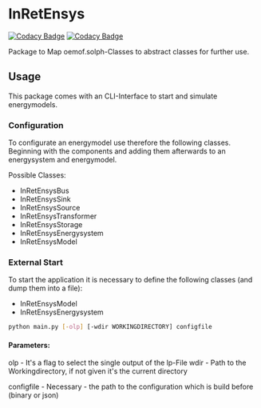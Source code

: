 # InRetEnsys
[![Codacy Badge](https://app.codacy.com/project/badge/Grade/c8a4262a7fe54ec2b1499943226b1708)](https://app.codacy.com/gh/in-RET/inretensys-backend/dashboard?utm_source=gh&utm_medium=referral&utm_content=&utm_campaign=Badge_grade)
[![Codacy Badge](https://app.codacy.com/project/badge/Coverage/c8a4262a7fe54ec2b1499943226b1708)](https://app.codacy.com/gh/in-RET/inretensys-backend/dashboard?utm_source=gh&utm_medium=referral&utm_content=&utm_campaign=Badge_coverage)

Package to Map oemof.solph-Classes to abstract classes for further use.

## Usage
This package comes with an CLI-Interface to start and simulate energymodels. 

### Configuration
To configurate an energymodel use therefore the following classes. Beginning with the components and adding them afterwards to an energysystem and energymodel.

Possible Classes:
- InRetEnsysBus
- InRetEnsysSink
- InRetEnsysSource
- InRetEnsysTransformer
- InRetEnsysStorage
- InRetEnsysEnergysystem
- InRetEnsysModel

### External Start
To start the application it is necessary to define the following classes (and dump them into a file):
- InRetEnsysModel
- InRetEnsysEnergysystem

```bash
python main.py [-olp] [-wdir WORKINGDIRECTORY] configfile
```
#### Parameters:

olp - It's a flag to select the single output of the lp-File
wdir - Path to the Workingdirectory, if not given it's the current directory

configfile - Necessary - the path to the configuration which is build before (binary or json)


